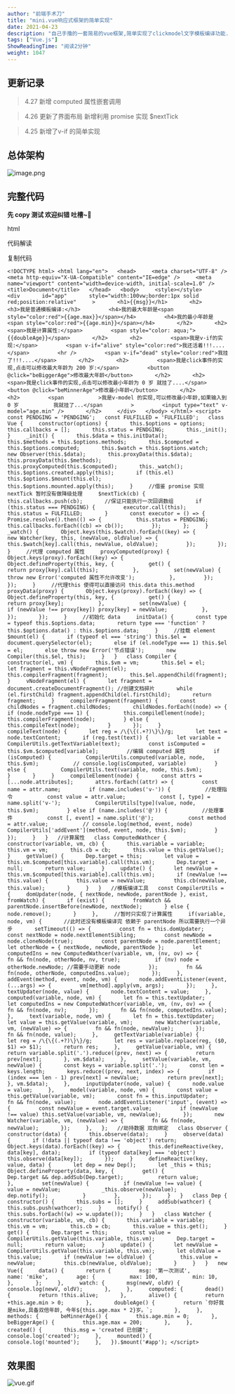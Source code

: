 ```yaml
---
author: "前端手术刀"
title: "mini.vue响应式框架的简单实现"
date: 2021-04-23
description: "自己手撸的一套简易的vue框架,简单实现了clickmodel文字模板编译功能.可以直接测试欢迎指正,后期会加上教学注释"
tags: ["Vue.js"]
ShowReadingTime: "阅读2分钟"
weight: 1047
---
```

更新记录
----

> 4.27 新增 computed 属性嵌套调用

> 4.26 更新了界面布局 新增利用 promise 实现 $nextTick

> 4.25 新增了v-if 的简单实现

总体架构
----

![image.png](https://p1-juejin.byteimg.com/tos-cn-i-k3u1fbpfcp/9cf20c20f10f4e06b4f36cff8de4b0c2~tplv-k3u1fbpfcp-zoom-in-crop-mark:1512:0:0:0.awebp)

完整代码
----

**先 copy 测试 欢迎纠错 吐槽~🐰**

html

 代码解读

复制代码

``<!DOCTYPE html> <html lang="en">   <head>     <meta charset="UTF-8" />     <meta http-equiv="X-UA-Compatible" content="IE=edge" />     <meta name="viewport" content="width=device-width, initial-scale=1.0" />     <title>Document</title>   </head>   <body>     <style></style>     <div       id="app"       style="width:100vw;border:1px solid red;position:relative"     >       <h1>{{msg}}</h1>       <h2>         <h3>我是普通模板编译:</h3>         <h4>我的最大年龄是<span style="color:red">{{age.max}}</span></h4>         <h4>我的最小年龄是<span style="color:red">{{age.min}}</span></h4>       </h2>       <h2>         <span>我是计算属性:</span>         <span style="color: aqua;">{{doubleAge}}</span>       </h2>       <h2>         <span>我是v-if的实现:</span>         <span v-if="alive" style="color:red">我还活着!!!....</span>         <hr />         <span v-if="dead" style="color:red">我挂了!!!....</span>       </h2>       <h2>         <span>我是click事件的实现,点击可以修改最大年龄为 200 岁:</span>         <button @click="beBiggerAge">修改最大年龄</button>       </h2>       <h2>         <span>我是click事件的实现,点击可以修改最小年龄为 0 岁 就挂了....</span>         <button @click="beMinnerAge">修改最小年龄</button>       </h2>       <h2>         <span           >我是v-model 的实现,可以修改最小年龄,如果输入到 0 岁           我就挂了...</span         >         <input type="text" v-model="age.min" />       </h2>     </div>   </body> </html> <script>   const PENDGING = 'PENDGING';   const FULFILLED = 'FULFILLED';   class Vue {     constructor(options) {       this.$options = options;       this.callbacks = [];       this.status = PENDGING;       this._init();     }     _init() {       this.$data = this.initData();       this.$methods = this.$options.methods;       this.$computed = this.$options.computed;       this.$watch = this.$options.watch;       new Observer(this.$data);       this.proxyData(this.$data);       this.proxyData(this.$methods);       this.proxyComputed(this.$computed);       this._watch();       this.$options.created.apply(this);       if (this.el) this.$options.$mount(this.el);       this.$options.mounted.apply(this);     }     //借鉴 promise 实现 nextTick 暂时没有做降级处理     $nextTick(cb) {       this.callbacks.push(cb);       //保证只能执行一次回调数组       if (this.status === PENDGING) {         executor.call(this);         this.status = FULFILLED;       }       const executor = () => {         Promise.resolve().then(() => {           this.status = PENDGING;           this.callbacks.forEach((cb) => cb());         });       };     }     _watch() {       Object.keys(this.$watch).forEach((key) => {         new Watcher(key, this, (newValue, oldValue) => {           this.$watch[key].call(this, newValue, oldValue);         });       });     }     //代理 computed 属性     proxyComputed(proxy) {       Object.keys(proxy).forEach((key) => {         Object.defineProperty(this, key, {           get() {             return proxy[key].call(this);           },           set(newValue) {             throw new Error('computed 属性不允许改变');           },         });       });     }     //代理this 使得可以直接访问 this.data this.method     proxyData(proxy) {       Object.keys(proxy).forEach((key) => {         Object.defineProperty(this, key, {           get() {             return proxy[key];           },           set(newValue) {             if (newValue !== proxy[key]) proxy[key] = newValue;           },         });       });     }     //初始化 data     initData() {       const type = typeof this.$options.data;       return type === 'function' ? this.$options.data() : this.$options.data;     }     //挂载 element     $mount(el) {       if (typeof el === 'string') this.$el = document.querySelector(el);       else if (el.nodeType === 1) this.$el = el;       else throw new Error('节点错误');       new Compiler(this.$el, this);     }   }   class Compiler {     constructor(el, vm) {       this.$vm = vm;       this.$el = el;       let fragment = this.vNodeFragment(el);       this.compilerFragment(fragment);       this.$el.appendChild(fragment);     }     vNodeFragment(el) {       let fragment = document.createDocumentFragment(); //创建文档碎片       while (el.firstChild) fragment.appendChild(el.firstChild);       return fragment;     }     compilerFragment(fragment) {       const childNodes = fragment.childNodes;       childNodes.forEach((node) => {         if (node.nodeType === 1) {           this.compileElement(node);           this.compilerFragment(node);         } else {           this.compileText(node);         }       });     }     compileText(node) {       let reg = /\{\{(.+?)\}\}/g;       let text = node.textContent;       if (reg.test(text)) {         let variable = CompilerUtils.getTextVariable(text);         const isComputed = this.$vm.$computed[variable];         //编辑 computed 属性         if (isComputed) {           CompilerUtils.computed(variable, node, this.$vm);           // console.log(isComputed, variable)         } else {           CompilerUtils.text(variable, node, this.$vm);         }       }     }     compileElement(node) {       const attrs = [...node.attributes];       attrs.forEach((attr) => {         const name = attr.name;         if (name.includes('v-')) {           //处理指令           const value = attr.value;           const [, type] = name.split('v-');           CompilerUtils[type](value, node, this.$vm);         } else if (name.includes('@')) {           //处理事件           const [, event] = name.split('@');           const method = attr.value;           // console.log(method, event, node)           CompilerUtils['addEvent'](method, event, node, this.$vm);         }       });     }   }   //计算属性   class ComputedWathcer {     constructor(variable, vm, cb) {       this.variable = variable;       this.vm = vm;       this.cb = cb;       this.value = this.getValue();     }     getValue() {       Dep.target = this;       let value = this.vm.$computed[this.variable].call(this.vm);       Dep.target = null;       return value;     }     update() {       let newValue = this.vm.$computed[this.variable].call(this.vm);       if (newValue !== this.value) {         this.value = newValue;         this.cb(newValue, this.value);       }     }   }   //模板编译工具   const CompilerUtils = {     domUpdater(node, { nextNode, newNode, parentNode }, exist, fromWatch) {       if (exist) {         fromWatch && parentNode.insertBefore(newNode, nextNode);       } else {         node.remove();       }     },     //暂时只实现了计算属性     if(variable, node, vm) {       //此时还没有模板编译完 依赖于 parentNode 所以需要执行一个异步       setTimeout(() => {         const fn = this.domUpdater;         const nextNode = node.nextElementSibling;         const newNode = node.cloneNode(true);         const parentNode = node.parentElement;         let otherNode = { nextNode, newNode, parentNode };         let computedIns = new ComputedWathcer(variable, vm, (nv, ov) => {           fn && fn(node, otherNode, nv, true);           if (nv) node = otherNode.newNode; //需要手动更新 node         });         fn && fn(node, otherNode, computedIns.value);       });     },     addEvent(method, event, node, vm) {       node.addEventListener(event, (...args) => {         vm[method].apply(vm, args);       });     },     textUpdater(node, value) {       node.textContent = value;     },     computed(variable, node, vm) {       let fn = this.textUpdater;       let computedIns = new ComputedWathcer(variable, vm, (nv, ov) => {         fn && fn(node, nv);       });       fn && fn(node, computedIns.value);     },     text(variable, node, vm) {       let fn = this.textUpdater;       let value = this.getValue(variable, vm);       new Watcher(variable, vm, (newValue) => {         fn && fn(node, newValue);       });       fn && fn(node, value);     },     getTextVariable(variable) {       let reg = /\{\{(.+?)\}\}/g;       let res = variable.replace(reg, ($0, $1) => $1);       return res;     },     getValue(variable, vm) {       return variable.split('.').reduce((prev, next) => {         return prev[next];       }, vm.$data);     },     setValue(variable, vm, newValue) {       const keys = variable.split('.');       const len = keys.length;       keys.reduce((prev, next, index) => {         if (index === len - 1) prev[next] = newValue;         return prev[next];       }, vm.$data);     },     inputUpdater(node, value) {       node.value = value;     },     model(variable, node, vm) {       const value = this.getValue(variable, vm);       const fn = this.inputUpdater;       fn && fn(node, value);       node.addEventListener('input', (event) => {         const newValue = event.target.value;         if (newValue !== value) this.setValue(variable, vm, newValue);       });       new Watcher(variable, vm, (newValue) => {         fn && fn(node, newValue);       });     },   };   //劫持数据 双向绑定   class Observer {     constructor(data) {       this.observe(data);     }     observe(data) {       if (!data || typeof data !== 'object') return;       Object.keys(data).forEach((key) => {         this.defineReactive(key, data[key], data);         if (typeof data[key] === 'object') this.observe(data[key]);       });     }     defineReactive(key, value, data) {       let dep = new Dep();       let _this = this;       Object.defineProperty(data, key, {         get() {           Dep.target && dep.addSub(Dep.target);           return value;         },         set(newValue) {           if (newValue !== value) {             value = newValue;             _this.observe(newValue);             dep.notify();           }         },       });     }   }   class Dep {     constructor() {       this.subs = [];     }     addSub(wathcer) {       this.subs.push(wathcer);     }     notify() {       this.subs.forEach((w) => w.update());     }   }   class Watcher {     constructor(variable, vm, cb) {       this.variable = variable;       this.vm = vm;       this.cb = cb;       this.value = this.get();     }     get() {       Dep.target = this;       const value = CompilerUtils.getValue(this.variable, this.vm);       Dep.target = null;       return value;     }     update() {       let newValue = CompilerUtils.getValue(this.variable, this.vm);       let oldValue = this.value;       if (newValue !== oldValue) {         this.value = newValue;         this.cb(newValue, oldValue);       }     }   }   new Vue({     data() {       return {         msg: '第一次测试',         name: 'mike',         age: {           max: 100,           min: 10,         },       };     },     watch: {       msg(newV, oldV) {         console.log(newV, oldV);       },     },     computed: {       dead() {         return !this.alive;       },       alive() {         return +this.age.min > 0;       },       doubleAge() {         return `你好我是mike,具备双倍年龄, 今年${this.age.max * 2}岁。`;       },     },     methods: {       beMinnerAge() {         this.age.min = 0;       },       beBiggerAge() {         this.age.max = 200;       },     },     created() {       this.msg = 'created 已创建';       console.log('created');     },     mounted() {       console.log('mounted');     },   }).$mount('#app'); </script>``

效果图
---

![vue.gif](https://p6-juejin.byteimg.com/tos-cn-i-k3u1fbpfcp/4e405b10c8454073912b73c6e1dd754a~tplv-k3u1fbpfcp-zoom-in-crop-mark:1512:0:0:0.awebp)